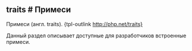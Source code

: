 ## traits # Примеси

Примеси (англ. traits). {tpl-outlink http://php.net/traits}

Данный раздел описывает доступные для разработчиков встроенные примеси.

<!-- import class-watchdog.md -->

<!-- import static-object-watchdog.md -->

<!-- import strict-static-object-watchdog.md -->

<!-- import deferred-event-handlers.md -->

<!-- import event-handlers.md -->

<!-- import sessions.md -->

<!-- import dnode.md -->